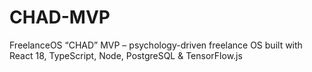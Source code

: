 # CHAD-MVP
FreelanceOS “CHAD” MVP – psychology-driven freelance OS built with React 18, TypeScript, Node, PostgreSQL &amp; TensorFlow.js

